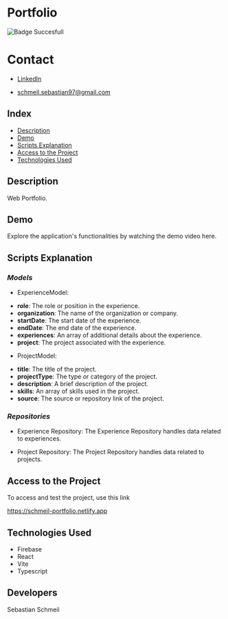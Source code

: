 # **Portfolio**

![Badge Succesfull](https://img.shields.io/badge/STATUS-FINALIZED-green)

# Contact
* [LinkedIn](https://www.linkedin.com/in/sebastian-schmeil/)

* schmeil.sebastian97@gmail.com

## Index

- [Description](#description)
- [Demo](#demo)
- [Scripts Explanation](#scripts-explanation)
- [Access to the Project](#access-to-the-project)
- [Technologies Used](#technologies-used)

## Description
Web Portfolio.

## Demo
Explore the application's functionalities by watching the demo video here.

## Scripts Explanation
### ***Models***
* ExperienceModel:

- **role**: The role or position in the experience.
- **organization**: The name of the organization or company.
- **startDate**: The start date of the experience.
- **endDate**: The end date of the experience.
- **experiences**: An array of additional details about the experience.
- **project**: The project associated with the experience.
  
* ProjectModel: 

- **title**: The title of the project.
- **projectType**: The type or category of the project.
- **description**: A brief description of the project.
- **skills**: An array of skills used in the project.
- **source**: The source or repository link of the project.

### ***Repositories***
* Experience Repository: The Experience Repository handles data related to experiences.

* Project Repository: The Project Repository handles data related to projects.


## Access to the Project

To access and test the project, use this link

https://schmeil-portfolio.netlify.app

## Technologies Used
+ Firebase
+ React
+ Vite
+ Typescript

## Developers
Sebastian Schmeil

